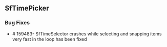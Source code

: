 ## SfTimePicker

### Bug Fixes

* \#  159483- SfTimeSelector crashes while selecting and snapping items very fast in the loop has been fixed 


